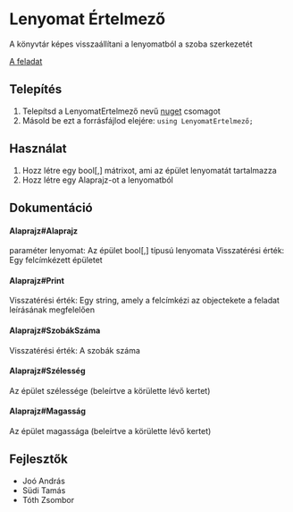 # Lenyomat Értelmező

A könyvtár képes visszaállítani a lenyomatból a szoba szerkezetét

[A feladat](https://isze.hu/dusza-arpad-orszagos-programozoi-emlekverseny)

## Telepítés

1. Telepítsd a LenyomatErtelmező nevű [nuget](https://docs.microsoft.com/en-us/nuget/quickstart/install-and-use-a-package-in-visual-studio) csomagot
2. Másold be ezt a forrásfájlod elejére: ```using LenyomatErtelmező;```

## Használat

1. Hozz létre egy bool[,] mátrixot, ami az épület lenyomatát tartalmazza
2. Hozz létre egy Alaprajz-ot a lenyomatból

## Dokumentáció

#### Alaprajz#Alaprajz

paraméter lenyomat: Az épület bool[,] típusú lenyomata
Visszatérési érték: Egy felcímkézett épületet

#### Alaprajz#Print

Visszatérési érték: Egy string, amely a felcímkézi az objectekete a feladat leírásának megfelelően

#### Alaprajz#SzobákSzáma

Visszatérési érték: A szobák száma

#### Alaprajz#Szélesség

Az épület szélessége (beleírtve a körülette lévő kertet)

#### Alaprajz#Magasság

Az épület magassága (beleírtve a körülette lévő kertet)

## Fejlesztők

- Joó András
- Südi Tamás
- Tóth Zsombor
